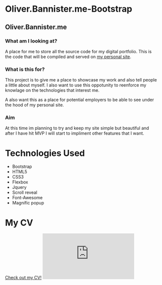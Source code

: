 # Oliver.Bannister.me-Bootstrap
## Oliver.Bannister.me
### What am I looking at?


A place for me to store all the source code for my digital portfolio. 
This is the code that will be compiled and served on [my personal site](https://oliver.bannister.me).

### What is this for? 

This project is to give me a place to showcase my work and also tell people a little about myself.
I also want to use this oppotunity to reenforce my knowlage on the technologies that interest me.

A also want this as a place for potential employers to be able to see under the hood of my personal site.

### Aim

At this time im planning to try and keep my site simple but beautiful and after I have hit MVP I will start to impliment other features that I want.

# Technologies Used

- Bootstrap
- HTML5
- CSS3
- Flexbox
- Jquery
- Scroll reveal
- Font-Awesome
- Magnific popup

# My CV
[Check out my CV!](Oliver.Bannister.me-Bootstrap/resources/CV_files/Oliver_Bannister_CV.pdf)
![Ollie Bannister CV](https://github.com/Olwiba/Oliver.Bannister.me-Bootstrap/blob/master/resources/CV_files/Oliver_Bannister_CV.pdf)
